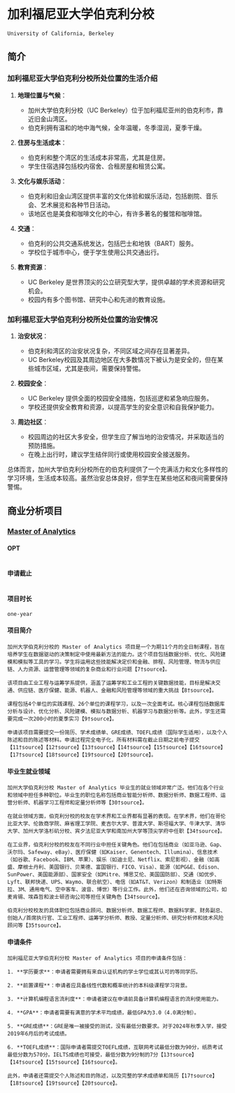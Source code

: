 # 加利福尼亚大学伯克利分校
`University of California, Berkeley`

## 简介
### 加利福尼亚大学伯克利分校所处位置的生活介绍

1. **地理位置与气候**：
   - 加州大学伯克利分校（UC Berkeley）位于加利福尼亚州的伯克利市，靠近旧金山湾区。
   - 伯克利拥有温和的地中海气候，全年温暖，冬季湿润，夏季干燥。

2. **住房与生活成本**：
   - 伯克利和整个湾区的生活成本非常高，尤其是住房。
   - 学生住宿选择包括校内宿舍、合租房屋和租赁公寓。

3. **文化与娱乐活动**：
   - 伯克利和旧金山湾区提供丰富的文化体验和娱乐活动，包括剧院、音乐会、艺术展览和各种节日活动。
   - 该地区也是美食和咖啡文化的中心，有许多著名的餐馆和咖啡馆。

4. **交通**：
   - 伯克利的公共交通系统发达，包括巴士和地铁（BART）服务。
   - 学校位于城市中心，便于学生使用公共交通出行。

5. **教育资源**：
   - UC Berkeley 是世界顶尖的公立研究型大学，提供卓越的学术资源和研究机会。
   - 校园内有多个图书馆、研究中心和先进的教育设施。

### 加利福尼亚大学伯克利分校所处位置的治安情况

1. **治安状况**：
   - 伯克利和湾区的治安状况复杂，不同区域之间存在显著差异。
   - UC Berkeley校园及其周边地区在大多数情况下被认为是安全的，但在某些城市区域，尤其是夜间，需要保持警惕。

2. **校园安全**：
   - UC Berkeley 提供全面的校园安全措施，包括巡逻和紧急响应服务。
   - 学校还提供安全教育和资源，以提高学生的安全意识和自我保护能力。

3. **周边社区**：
   - 校园周边的社区大多安全，但学生应了解当地的治安情况，并采取适当的预防措施。
   - 在晚上出行时，建议学生结伴同行或使用校园安全接送服务。

总体而言，加州大学伯克利分校所在的伯克利提供了一个充满活力和文化多样性的学习环境，生活成本较高。虽然治安总体良好，但学生在某些地区和夜间需要保持警惕。

## 商业分析项目
### [Master of Analytics](https://analytics.berkeley.edu/)

#### OPT
```

```

#### 申请截止
```

```

#### 项目时长
```
one-year
```

#### 项目简介
```
加州大学伯克利分校的 Master of Analytics 项目是一个为期11个月的全日制课程，旨在培养学生在数据驱动的决策制定中使用最新方法的能力。这个项目包括数据分析、优化、风险建模和模拟等工具的学习。学生将运用这些技能解决定价和金融、排程、风险管理、物流与供应链、人力资源、运营管理等领域的复杂商业和行业问题【7†source】。

该项目由工业工程与运筹学系提供，涵盖了运筹学和工业工程的关键数据技能，目标是解决交通、供应链、医疗保健、能源、机器人、金融和风险管理等领域的重大挑战【8†source】。

课程包括4个单位的实践课程、26个单位的课程学习，以及一次全面考试。核心课程包括数据库分析与设计、优化分析、风险建模、模拟与数据分析、机器学习与数据分析等。此外，学生还需要完成一次200小时的夏季实习【9†source】。

申请该项目需要提交一份简历、学术成绩单、GRE成绩、TOEFL成绩（国际学生适用），以及个人陈述和目的陈述等材料。申请过程完全电子化，所有材料需在截止日期之前电子提交【11†source】【12†source】【13†source】【14†source】【15†source】【16†source】【17†source】【18†source】【19†source】【20†source】。
```

#### 毕业生就业领域
```
加州大学伯克利分校 Master of Analytics 毕业生的就业领域非常广泛。他们在各个行业和领域中担任多种职位。毕业生的职位名称包括商业智能分析师、数据分析师、数据工程师、运营分析师、机器学习工程师和定量分析师等【30†source】。

在就业领域方面，伯克利分校的校友在学术界和工业界都有显著的表现。在学术界，他们在哥伦比亚大学、伦敦商学院、麻省理工学院、麦吉尔大学、普渡大学、斯坦福大学、牛津大学、清华大学、加州大学洛杉矶分校、宾夕法尼亚大学和南加州大学等顶尖学府中任职【34†source】。

在工业界，伯克利分校的校友在不同行业中担任关键角色。他们在包括商业（如亚马逊、Gap、沃尔玛、Safeway、eBay）、医疗保健（如Kaiser、Genentech、Illumina）、信息技术（如谷歌、Facebook、IBM、苹果）、娱乐（如迪士尼、Netflix、索尼影视）、金融（如高盛、摩根士丹利、美国银行、贝莱德、富国银行、FICO、Visa）、能源（如PG&E、Edison、SunPower、美国能源部）、国家安全（如Mitre、博思艾伦、美国国防部）、交通（如优步、Lyft、联邦快递、UPS、Waymo、联合航空）、电信（如AT&T、Verizon）和制造业（如特斯拉、3M、通用电气、空中客车、波音、博世）等行业工作。此外，他们还在咨询领域的公司，如麦肯锡、埃森哲和波士顿咨询公司等担任关键角色【34†source】。

伯克利分校校友的具体职位包括商业顾问、数据分析师、数据工程师、数据科学家、财务副总、创始人/首席执行官、工业工程师、运筹学分析师、教授、定量分析师、研究分析师和技术风险顾问等【35†source】。
```

#### 申请条件
```
加利福尼亚大学伯克利分校 Master of Analytics 项目的申请条件包括：

1. **学历要求**：申请者需要拥有来自认证机构的学士学位或其认可的等同学历。

2. **前置课程**：申请者应具备线性代数和概率统计的本科级课程学习背景。

3. **计算机编程语言流利度**：申请者建议在申请前具备计算机编程语言的流利使用能力。

4. **GPA**：申请者需要有满意的学术平均成绩，最低GPA为3.0（4.0满分制）。

5. **GRE成绩**：GRE是唯一被接受的测试，没有最低分数要求。对于2024年秋季入学，接受2019年6月后的考试成绩。

6. **TOEFL成绩**：国际申请者需提交TOEFL成绩，互联网考试最低分数为90分，纸质考试最低分数为570分。IELTS成绩也可接受，最低分数为9分制的7分【13†source】【14†source】【15†source】【16†source】。

此外，申请者还需提交个人陈述和目的陈述，以及完整的学术成绩单和简历【17†source】【18†source】【19†source】【20†source】。
```